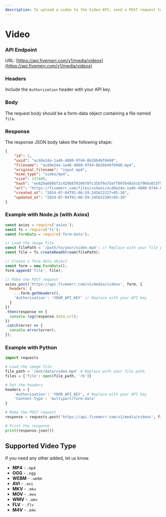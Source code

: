```yaml
---
description: To upload a video to the Video API, send a POST request to the API endpoint.
---
```


# Video

### API Endpoint

URL: [https://api.fivemerr.com/v1/media/videos](https://api.fivemerr.com/v1/media/videos)

### Headers

Include the `Authorization` header with your API key.

### Body

The request body should be a form-data object containing a file named `file`.

### Response

The response JSON body takes the following shape:

```json
{
    "id": 1,
    "uuid": "acdde24a-1a46-4880-9744-8b26b49f0460",
    "filename": "acdde24a-1a46-4880-9744-8b26b49f0460.mp4",
    "original_filename": "input.mp4",
    "mime_type": "video/mp4",
    "size": 137489,
    "hash": "ee828a888bf2c429b878306f8fc35bf9a7daff097b48a5cb7909a033f53274ed",
    "url": "https://fivemerr.com/files/videos/acdde24a-1a46-4880-9744-8b26b49f0460.mp4",
    "created_at": "2024-07-04T01:06:59.245622227+05:30",
    "updated_at": "2024-07-04T01:06:59.245622285+05:30"
}
```

### Example with Node.js (with Axios)

```javascript
const axios = require('axios');
const fs = require('fs');
const FormData = require('form-data');

// Load the image file
const filePath = '/path/to/your/video.mp4'; // Replace with your file path
const file = fs.createReadStream(filePath);

// Create a form data object
const form = new FormData();
form.append('file', file);

// Make the POST request
axios.post('https://api.fivemerr.com/v1/media/videos', form, {
  headers: {
    ...form.getHeaders(),
    'Authorization': 'YOUR_API_KEY' // Replace with your API key
  }
})
.then(response => {
  console.log(response.data.url);
})
.catch(error => {
  console.error(error);
});

```

### Example with Python

```python
import requests

# Load the image file
file_path = '/mnt/data/video.mp4' # Replace with your file path
files = {'file': open(file_path, 'rb')}

# Set the headers
headers = {
    'Authorization': 'YOUR_API_KEY', # Replace with your API key
    'Content-Type': 'multipart/form-data'
}

# Make the POST request
response = requests.post('https://api.fivemerr.com/v1/media/videos', files=files, headers=headers)

# Print the response
print(response.json())

```

## Supported Video Type

If you need any other added, let us know.

* **MP4** - `.mp4`
* **OGG** - `.ogg`
* **WEBM** - `.webm`
* **AVI** - `.avi`
* **MKV** - `.mkv`
* **MOV** - `.mov`
* **WMV** - `.wmv`
* **FLV** - `.flv`
* **M4V** - `.m4v`
